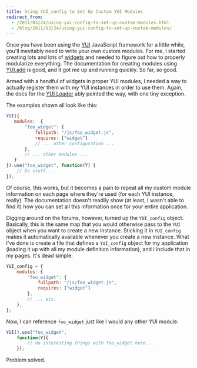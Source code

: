 ```yaml
---
title: Using YUI_config to Set Up Custom YUI Modules
redirect_from:
  - /2011/03/24/using-yui-config-to-set-up-custom-modules.html
  - /blog/2011/03/24/using-yui-config-to-set-up-custom-modules/
---
```


Once you have been using the [YUI][] JavaScript framework for a little while, you'll inevitably need to write your own custom modules.  For me, I started creating lots and lots of [widgets][] and needed to figure out how to properly modularize everything.  The documentation for creating modules using [YUI.add][] is good, and it got me up and running quickly.  So far, so good.

Armed with a handful of widgets in proper YUI modules, I needed a way to actually register them with my YUI instances in order to use them.  Again, the docs for the [YUI Loader][] ably pointed the way, with one tiny exception.

The examples shown all look like this:

``` javascript
YUI({
   modules:  {
       "foo_widget": {
           fullpath: "/js/foo_widget.js",
           requires: ["widget"]
           // ... other configuration ...
       },
       // ... other modules ...
   }
}).use("foo_widget", function(Y) {
    // Do stuff...
});
```

Of course, this works, but it becomes a pain to repeat all my custom module information on each page where they're used (for each YUI instance, really).  The documentation doesn't readily show (at least, I wasn't able to find it) how you can set all this information once for your entire application.

Digging around on the forums, however, turned up the `YUI_config` object.  Basically, this is the same map that you would otherwise pass to the `YUI` object when you want to create a new instance.  Sticking it in `YUI_config` makes it automatically available whenever you create a new instance.  What I've done is create a file that defines a `YUI_config` object for my application (loading it up with all my module definition information), and I include that in my pages.  It's dead simple:

``` javascript
YUI_config = {
    modules: {
        "foo_widget": {
            fullpath: "/js/foo_widget.js",
            requires: ["widget"]
        },
        // ... etc.
    },
};
```

Now, I can reference `foo_widget` just like I would any other YUI module:

``` javascript
YUI().use("foo_widget",
    function(Y){
        // do interesting things with foo_widget here...
    });
```

Problem solved.

[YUI]:http://developer.yahoo.com/yui/3
[widgets]:http://developer.yahoo.com/yui/3/widget/
[YUI.add]:http://developer.yahoo.com/yui/3/yui/#yuiadd
[YUI Loader]:http://developer.yahoo.com/yui/3/yui/#loader
